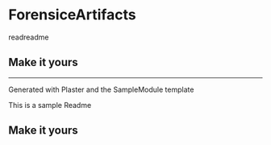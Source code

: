# ForensiceArtifacts

readreadme

## Make it yours

---
Generated with Plaster and the SampleModule template


This is a sample Readme

## Make it yours
